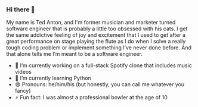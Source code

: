 ### Hi there 👋
My name is Ted Anton, and I'm former musician and marketer turned software engineer that is probably a little too obsessed with his cats. I get the same addictive feeling of joy and excitement that I used to get after a great performance on stage playing the flute as I do when I solve a really tough coding problem or implement something I’ve never done before. And that alone tells me I’m meant to be a software engineer.

- 🔭 I’m currently working on a full-stack Spotify clone that includes music videos
- 🌱 I’m currently learning Python
- 😄 Pronouns: he/him/his (but honestly, you can call me whatever you fancy)
- ⚡ Fun fact: I was almost a professional bowler at the age of 10
